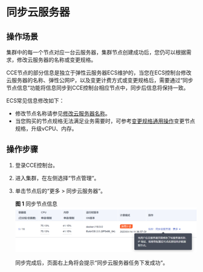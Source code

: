 # 同步云服务器<a name="cce_10_0184"></a>

## 操作场景<a name="section2175132617712"></a>

集群中的每一个节点对应一台云服务器，集群节点创建成功后，您仍可以根据需求，修改云服务器的名称或变更规格。

CCE节点的部分信息是独立于弹性云服务器ECS维护的，当您在ECS控制台修改云服务器的名称、弹性公网IP，以及变更计费方式或变更规格后，需要通过“同步节点信息“功能将信息同步到CCE控制台相应节点中，同步后信息将保持一致。

ECS常见信息修改如下：

-   修改节点名称请参见[修改云服务器名称](https://support.huaweicloud.com/usermanual-ecs/ecs_03_0145.html)。
-   当您购买的节点规格无法满足业务需要时，可参考[变更规格通用操作](https://support.huaweicloud.com/usermanual-ecs/zh-cn_topic_0013771092.html)变更节点规格，升级vCPU、内存。

## 操作步骤<a name="section2076543461216"></a>

1.  登录CCE控制台。
2.  进入集群，在左侧选择“节点管理“。
3.  单击节点后的“更多 \> 同步云服务器“。

    **图 1**  同步节点信息<a name="fig148381932154014"></a>  
    ![](figures/同步节点信息.png "同步节点信息")

    同步完成后，页面右上角将会提示“同步云服务器任务下发成功“。


